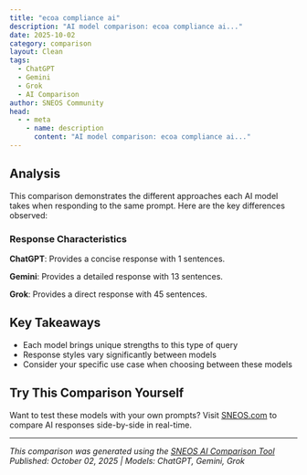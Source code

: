 ```yaml
---
title: "ecoa compliance ai"
description: "AI model comparison: ecoa compliance ai..."
date: 2025-10-02
category: comparison
layout: Clean
tags:
  - ChatGPT
  - Gemini
  - Grok
  - AI Comparison
author: SNEOS Community
head:
  - - meta
    - name: description
      content: "AI model comparison: ecoa compliance ai..."
---
```


<ChatComparison
  title="ecoa compliance ai"
  prompt="ecoa compliance ai"
  :responses='{
    "ChatGPT": "Error calling OpenAI API.",
    "Gemini": "ECOA compliance and AI are related in a few key ways:\n\n*   **Fair Lending Laws:** The Equal Credit Opportunity Act (ECOA) prohibits credit discrimination based on race, color, religion, national origin, sex, marital status, age, or because you receive public assistance. AI systems used in lending must be designed and monitored to avoid discriminatory outcomes.\n*   **Bias Detection and Mitigation:** AI models can inadvertently learn and perpetuate biases from the data they are trained on. Financial institutions need to implement robust bias detection and mitigation techniques to ensure fairness in credit decisions.\n*   **Transparency and Explainability:** Regulators are increasingly emphasizing the need for transparency and explainability in AI-driven lending. Lenders should be able to explain the factors that influenced a credit decision to applicants, even when the decision is based on complex AI models.\n*   **Data Quality and Governance:** The quality and representativeness of data used to train AI models are crucial for fair lending. Financial institutions need to establish strong data governance practices to ensure that their data is accurate, complete, and free from bias.\n*   **Model Validation and Monitoring:** AI models should be rigorously validated and monitored to ensure that they are performing as intended and not producing discriminatory results over time. This includes regular audits and independent reviews.\n*   **Adverse Action Notices:** If an AI model contributes to an adverse credit decision, the applicant must receive a clear and specific explanation of the reasons for the decision, as required by ECOA.\n*   **Compliance Programs:** Financial institutions should integrate AI governance and fair lending compliance into their overall compliance programs. This includes establishing policies, procedures, and training programs to ensure that AI systems are used responsibly and ethically.",
    "Grok": "ECOA (Equal Credit Opportunity Act) compliance in the context of AI refers to the use of artificial intelligence systems in lending and credit decisions while adhering to the regulations set forth by the ECOA. The Equal Credit Opportunity Act is a U.S. federal law that prohibits discrimination in credit transactions based on race, color, religion, national origin, sex, marital status, age, or because an individual receives public assistance. When AI is used in credit scoring, loan approvals, or other financial services, ensuring ECOA compliance is critical to avoid discriminatory practices, whether intentional or unintentional.\n\n### Key Aspects of ECOA Compliance in AI Systems\n1. **Non-Discrimination**: AI models must not use prohibited bases (e.g., race, gender, or religion) as factors in credit decisions. Even if these factors are not explicitly used, AI systems must avoid \u0022proxy variables\u0022 that indirectly correlate with protected characteristics and lead to disparate impact (e.g., zip codes that correlate with race).\n\n2. **Transparency and Explainability**: Under ECOA, creditors must provide specific reasons for denying credit (via adverse action notices). AI systems, which are often seen as \u0022black boxes,\u0022 must be designed to provide explainable outputs that comply with this requirement. Explainable AI (XAI) techniques can help in breaking down why a decision was made.\n\n3. **Fair Lending Analysis**: AI systems must be regularly audited and tested for bias to ensure they do not result in disparate treatment or disparate impact on protected groups. This includes analyzing outcomes across different demographics to identify unintentional bias in the model.\n\n4. **Data Integrity**: The data used to train AI models must be carefully curated to avoid historical biases. For example, if historical lending data reflects past discriminatory practices, training AI on such data could perpetuate inequalities.\n\n5. **Regulatory Oversight**: The Consumer Financial Protection Bureau (CFPB) and other regulatory bodies oversee ECOA compliance. In recent years, they have focused on AI and machine learning models in lending, emphasizing the need for fairness and accountability. The CFPB has issued guidance on how ECOA applies to AI-driven decisions.\n\n### Challenges with AI in ECOA Compliance\n- **Algorithmic Bias**: AI models can inadvertently learn and replicate biases present in training data, leading to unfair outcomes.\n- **Lack of Interpretability**: Complex AI models like deep learning can be difficult to interpret, complicating the requirement to provide clear reasons for credit denials.\n- **Evolving Regulations**: As AI technology advances, regulators are still adapting frameworks to address new risks, creating uncertainty for businesses.\n\n### Best Practices for ECOA Compliance with AI\n1. **Bias Audits**: Conduct regular fairness audits of AI models using metrics like equal opportunity, demographic parity, or disparate impact ratios.\n2. **Explainable AI Tools**: Use tools and frameworks that make AI decisions interpretable to comply with adverse action notice requirements.\n3. **Diverse Data Sets**: Ensure training data is representative and free from historical biases.\n4. **Human Oversight**: Incorporate human-in-the-loop processes to review AI decisions, especially in high-stakes scenarios like lending.\n5. **Regulatory Collaboration**: Work with legal and compliance teams to stay updated on CFPB guidelines and other regulatory developments regarding AI in lending.\n6. **Third-Party Tools**: Leverage third-party vendors specializing in fair lending analytics and AI compliance to validate models.\n\n### Recent Developments\nIn 2023, the CFPB issued statements emphasizing that ECOA applies to algorithmic credit decisions, and companies cannot avoid liability by claiming reliance on \u0022neutral\u0022 algorithms. Additionally, interagency statements from regulators like the Federal Reserve and Department of Justice have highlighted the risks of AI bias in lending and the need for robust risk management practices.\n\nIf you\u0027re looking to implement an AI system for credit decisions or ensure ECOA compliance, consider consulting with legal experts in fair lending laws and partnering with data scientists who specialize in ethical AI. Would you like more details on specific tools, regulations, or case studies related to ECOA and AI?"
  }'
  published-date="13:42"
/>

## Analysis

This comparison demonstrates the different approaches each AI model takes when responding to the same prompt. Here are the key differences observed:

### Response Characteristics

**ChatGPT**: Provides a concise response with 1 sentences. 

**Gemini**: Provides a detailed response with 13 sentences. 

**Grok**: Provides a direct response with 45 sentences. 

## Key Takeaways

- Each model brings unique strengths to this type of query
- Response styles vary significantly between models
- Consider your specific use case when choosing between these models

## Try This Comparison Yourself

Want to test these models with your own prompts? Visit [SNEOS.com](https://sneos.com) to compare AI responses side-by-side in real-time.

---

*This comparison was generated using the [SNEOS AI Comparison Tool](https://sneos.com)*
*Published: October 02, 2025 | Models: ChatGPT, Gemini, Grok*
